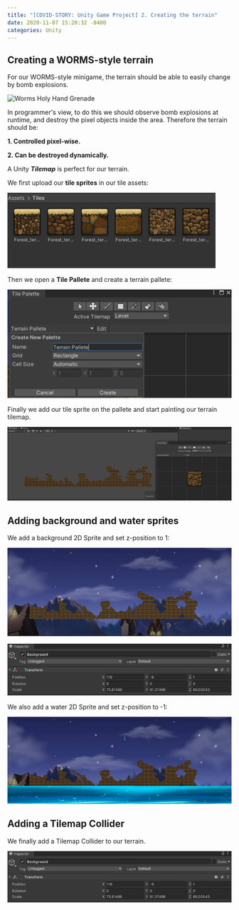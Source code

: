 ```yaml
---
title: "[COVID-STORY: Unity Game Project] 2. Creating the terrain"
date: 2020-11-07 15:20:32 -0400
categories: Unity
---
```

## Creating a WORMS-style terrain
For our WORMS-style minigame, the terrain should be able to easily change by bomb explosions.

![Worms Holy Hand Grenade](https://i.makeagif.com/media/1-21-2018/qiLMpA.gif)

In programmer's view, to do this we should observe bomb explosions at runtime, and destroy the pixel objects inside the area.
Therefore the terrain should be:

**1. Controlled pixel-wise.**

**2. Can be destroyed dynamically.**

A Unity ***Tilemap*** is perfect for our terrain.

We first upload our **tile sprites** in our tile assets:

![Tile sprites](/assets/images/covid_story_1_1.png)

Then we open a **Tile Pallete** and create a terrain pallete:

![Tile Pallete](/assets/images/covid_story_1_2.png)

Finally we add our tile sprite on the pallete and start painting our terrain tilemap.

![Painting tilemap](/assets/images/covid_story_1_3.png)

## Adding background and water sprites

We add a background 2D Sprite and set z-position to 1:

![Background](/assets/images/covid_story_1_4.png)

![Background](/assets/images/covid_story_1_6.png)

We also add a water 2D Sprite and set z-position to -1:

![Water](/assets/images/covid_story_1_5.png)

## Adding a Tilemap Collider

We finally add a Tilemap Collider to our terrain.

![Tilemap Collider](/assets/images/covid_story_1_6.png)
